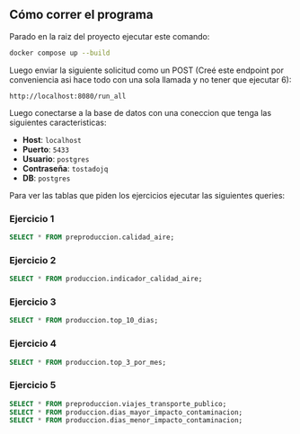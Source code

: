 
## Cómo correr el programa

Parado en la raiz del proyecto ejecutar este comando:

   ```bash
   docker compose up --build
   ```

Luego enviar la siguiente solicitud como un POST (Creé este endpoint por conveniencia asi hace todo con una sola llamada y no tener que ejecutar 6):

   ```
   http://localhost:8080/run_all
   ```

Luego conectarse a la base de datos con una coneccion que tenga las siguientes caracteristicas:

- **Host**: `localhost`
- **Puerto**: `5433`
- **Usuario**: `postgres`
- **Contraseña**: `tostadojq`
- **DB**: `postgres`

Para ver las tablas que piden los ejercicios ejecutar las siguientes queries:

### Ejercicio 1

```sql
SELECT * FROM preproduccion.calidad_aire;
```

### Ejercicio 2

```sql
SELECT * FROM produccion.indicador_calidad_aire;
```

### Ejercicio 3

```sql
SELECT * FROM produccion.top_10_dias;
```

### Ejercicio 4

```sql
SELECT * FROM produccion.top_3_por_mes;
```

### Ejercicio 5

```sql
SELECT * FROM preproduccion.viajes_transporte_publico;
SELECT * FROM produccion.dias_mayor_impacto_contaminacion;
SELECT * FROM produccion.dias_menor_impacto_contaminacion;
```